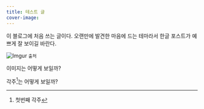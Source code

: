 ```yaml
---
title: 테스트 글
cover-image: 
---
```


이 블로그에 처음 쓰는 글이다. 오랜만에 발견한 마음에 드는 테마라서 한글 포스트가 예쁘게 잘 보이길 바란다.

![Imgur](http://i.imgur.com/w21M6tg.jpg) <small>출처</small>

이미지는 어떻게 보일까?

각주[^1]는 어떻게 보일까?

[^1]: 첫번째 각주